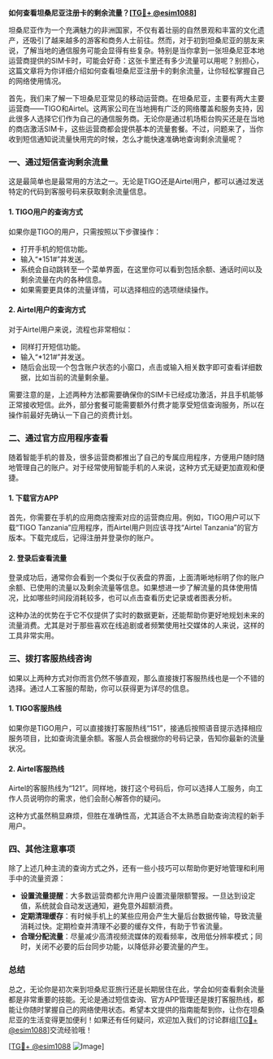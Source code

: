 **如何查看坦桑尼亚注册卡的剩余流量？[[TG💪+ @esim1088](https://t.me/s/esim1088)]**

坦桑尼亚作为一个充满魅力的非洲国家，不仅有着壮丽的自然景观和丰富的文化遗产，还吸引了越来越多的游客和商务人士前往。然而，对于初到坦桑尼亚的朋友来说，了解当地的通信服务可能会显得有些复杂。特别是当你拿到一张坦桑尼亚本地运营商提供的SIM卡时，可能会好奇：这张卡里还有多少流量可以用呢？别担心，这篇文章将为你详细介绍如何查看坦桑尼亚注册卡的剩余流量，让你轻松掌握自己的网络使用情况。

首先，我们来了解一下坦桑尼亚常见的移动运营商。在坦桑尼亚，主要有两大主要运营商——TIGO和Airtel。这两家公司在当地拥有广泛的网络覆盖和服务支持，因此很多人选择它们作为自己的通信服务商。无论你是通过机场柜台购买还是在当地的商店激活SIM卡，这些运营商都会提供基本的流量套餐。不过，问题来了，当你收到短信通知说流量快用完的时候，怎么才能快速准确地查询剩余流量呢？

### **一、通过短信查询剩余流量**

这是最简单也是最常用的方法之一。无论是TIGO还是Airtel用户，都可以通过发送特定的代码到客服号码来获取剩余流量信息。

#### **1. TIGO用户的查询方式**
如果你是TIGO的用户，只需按照以下步骤操作：
- 打开手机的短信功能。
- 输入“*151#”并发送。
- 系统会自动跳转至一个菜单界面，在这里你可以看到包括余额、通话时间以及剩余流量在内的各种信息。
- 如果需要更具体的流量详情，可以选择相应的选项继续操作。

#### **2. Airtel用户的查询方式**
对于Airtel用户来说，流程也非常相似：
- 同样打开短信功能。
- 输入“*121#”并发送。
- 随后会出现一个包含账户状态的小窗口，点击或输入相关数字即可查看详细数据，比如当前的流量剩余量。

需要注意的是，上述两种方法都需要确保你的SIM卡已经成功激活，并且手机能够正常接收短信。此外，部分套餐可能需要额外付费才能享受短信查询服务，所以在操作前最好先确认一下自己的资费计划。

### **二、通过官方应用程序查看**

随着智能手机的普及，很多运营商都推出了自己的专属应用程序，方便用户随时随地管理自己的账户。对于经常使用智能手机的人来说，这种方式无疑更加直观和便捷。

#### **1. 下载官方APP**
首先，你需要在手机的应用商店搜索对应的运营商应用。例如，TIGO用户可以下载“TIGO Tanzania”应用程序，而Airtel用户则应该寻找“Airtel Tanzania”的官方版本。下载完成后，记得注册并登录你的账户。

#### **2. 登录后查看流量**
登录成功后，通常你会看到一个类似于仪表盘的界面，上面清晰地标明了你的账户余额、已使用的流量以及剩余流量等信息。如果想进一步了解流量的具体使用情况，比如哪些时间段消耗较多，也可以点击查看历史记录或者图表分析。

这种办法的优势在于它不仅提供了实时的数据更新，还能帮助你更好地规划未来的流量消费。尤其是对于那些喜欢在线追剧或者频繁使用社交媒体的人来说，这样的工具非常实用。

### **三、拨打客服热线咨询**

如果以上两种方式对你而言仍然不够直观，那么直接拨打客服热线也是一个不错的选择。通过人工客服的帮助，你可以获得更为详尽的信息。

#### **1. TIGO客服热线**
如果你是TIGO用户，可以直接拨打客服热线“151”，接通后按照语音提示选择相应服务项目，比如查询流量余额。客服人员会根据你的号码记录，告知你最新的流量状况。

#### **2. Airtel客服热线**
Airtel的客服热线为“121”。同样地，拨打这个号码后，你可以选择人工服务，向工作人员说明你的需求，他们会耐心解答你的疑问。

这种方式虽然稍显麻烦，但胜在准确性高，尤其适合不太熟悉自助查询流程的新手用户。

### **四、其他注意事项**

除了上述几种主流的查询方式之外，还有一些小技巧可以帮助你更好地管理和利用手中的流量资源：

- **设置流量提醒**：大多数运营商都允许用户设置流量限额警报。一旦达到设定值，系统就会自动发送通知，避免意外超额消费。
- **定期清理缓存**：有时候手机上的某些应用会产生大量后台数据传输，导致流量消耗过快。定期检查并清理不必要的缓存文件，有助于节省流量。
- **合理分配流量**：尽量减少高清视频流媒体的观看频率，改用低分辨率模式；同时，关闭不必要的后台同步功能，以降低非必要流量的产生。

### **总结**

总之，无论你是初次来到坦桑尼亚旅行还是长期居住在此，学会如何查看剩余流量都是非常重要的技能。无论是通过短信查询、官方APP管理还是拨打客服热线，都能让你随时掌握自己的网络使用状态。希望本文提供的指南能帮到你，让你在坦桑尼亚的生活变得更加便利！如果还有任何疑问，欢迎加入我们的讨论群组[[TG💪+ @esim1088](https://t.me/s/esim1088)]交流经验哦！

[[TG💪+ @esim1088](https://t.me/s/esim1088) ![Image](https://i.postimg.cc/4NQfJmqS/Snipaste-2025-05-13-00-14-12.png)]